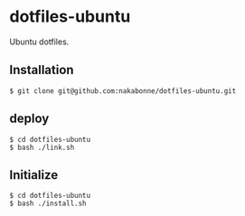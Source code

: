 # dotfiles-ubuntu

Ubuntu dotfiles.

## Installation

```
$ git clone git@github.com:nakabonne/dotfiles-ubuntu.git
```

## deploy

```
$ cd dotfiles-ubuntu
$ bash ./link.sh
```

## Initialize

```
$ cd dotfiles-ubuntu
$ bash ./install.sh
```
